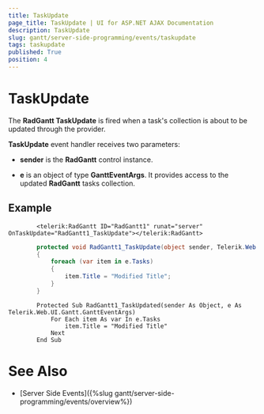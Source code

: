 ```yaml
---
title: TaskUpdate
page_title: TaskUpdate | UI for ASP.NET AJAX Documentation
description: TaskUpdate
slug: gantt/server-side-programming/events/taskupdate
tags: taskupdate
published: True
position: 4
---
```


# TaskUpdate



The __RadGantt TaskUpdate__ is fired when a task's collection is about to be updated through the provider.

__TaskUpdate__ event handler receives two parameters:

* __sender__ is the __RadGantt__ control instance.

* __e__ is an object of type __GanttEventArgs__. It provides access to the updated __RadGantt__ tasks collection.

## Example

````ASPNET
	    <telerik:RadGantt ID="RadGantt1" runat="server" OnTaskUpdate="RadGantt1_TaskUpdate"></telerik:RadGantt>
````





````C#
	    protected void RadGantt1_TaskUpdate(object sender, Telerik.Web.UI.Gantt.GanttEventArgs e)
	    {
	        foreach (var item in e.Tasks)
	        {
	            item.Title = "Modified Title";
	        }
	    }
````
````VB.NET
	    Protected Sub RadGantt1_TaskUpdated(sender As Object, e As Telerik.Web.UI.Gantt.GanttEventArgs)
	        For Each item As var In e.Tasks
	            item.Title = "Modified Title"
	        Next
	    End Sub
````


# See Also

 * [Server Side Events]({%slug gantt/server-side-programming/events/overview%})
